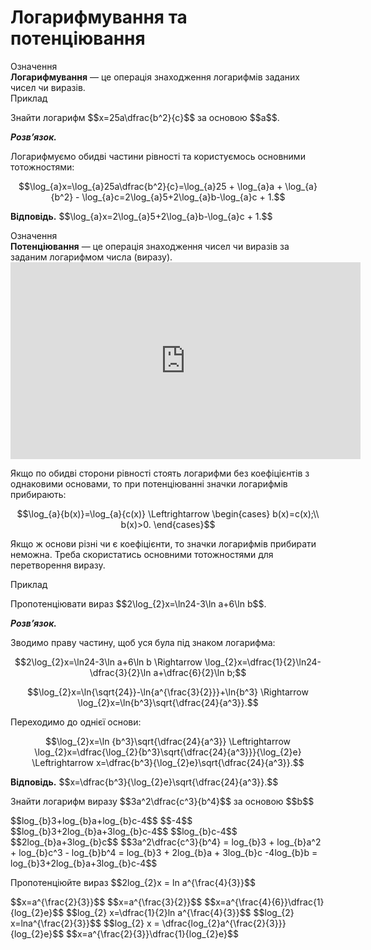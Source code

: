 # Логарифмування та потенцiювання

<div class="space">
<div class="eoz-wrap">
<span class="eoz">Означення</span> 
<div class="eoz-text">
<b>Логарифмування</b> — це операція знаходження логарифмів заданих чисел чи виразів.
</div>
</div>
</div>

<div class="space">
<div class="task-wrap">
<span class="task">Приклад</span>
<div class="task-text">
<p>Знайти логарифм $$x=25a\dfrac{b^2}{c}$$ за основою $$a$$.</p>
<p><b><i>Розв’язок.</i></b></p>
<p>Логарифмуємо обидві частини рівності та користуємось основними тотожностями:</p>
<p align="center">$$\log_{a}x=\log_{a}25a\dfrac{b^2}{c}=\log_{a}25 + \log_{a}a + \log_{a}{b^2} - \log_{a}c=2\log_{a}5+2\log_{a}b-\log_{a}c + 1.$$</p>
<p><b>Вiдповiдь.</b> $$\log_{a}x=2\log_{a}5+2\log_{a}b-\log_{a}c + 1.$$</p>
</div>
</div>
</div>

<div class="space">
<div class="eoz-wrap">
<span class="eoz">Означення</span> 
<div class="eoz-text">
<b>Потенціювання</b> — це операція знаходження чисел чи виразів за заданим логарифмом числа (виразу).
</div>
</div>
</div>

<div class="fluidMedia">
<iframe align="center" width="560" height="315" src="https://www.youtube.com/embed/S2PqSiV5gW0" frameborder="0" allowfullscreen></iframe>
</div>
<div class="popup">
</div>

<p>Якщо по обидві сторони рівності стоять логарифми без коефіцієнтів з однаковими основами, то при потенціюванні значки логарифмів прибирають:</p> <p align="center">$$\log_{a}{b(x)}=\log_{a}{c(x)} \Leftrightarrow \begin{cases}
b(x)=c(x);\\
b(x)>0.
\end{cases}$$</p>
<p>Якщо ж основи різні чи є коефіцієнти, то значки логарифмів прибирати неможна. Треба скористатись основними тотожностями для перетворення виразу.</p>

<div class="space">
<div class="task-wrap">
<span class="task">Приклад</span>
<div class="task-text">
<p>Пропотенціювати вираз $$2\log_{2}x=\ln24-3\ln a+6\ln b$$.</p>
<p><b><i>Розв’язок.</i></b></p>
<p>Зводимо праву частину, щоб уся була під знаком логарифма:</p>
<p align="center">$$2\log_{2}x=\ln24-3\ln a+6\ln b \Rightarrow \log_{2}x=\dfrac{1}{2}\ln24-\dfrac{3}{2}\ln a+\dfrac{6}{2}\ln b;$$</p>
<p align="center">$$\log_{2}x=\ln{\sqrt{24}}-\ln{a^{\frac{3}{2}}}+\ln{b^3} \Rightarrow \log_{2}x=\ln{b^3}\sqrt{\dfrac{24}{a^3}}.$$</p>
<p>Переходимо до однієї основи:</p>
<p align="center">$$\log_{2}x=\ln {b^3}\sqrt{\dfrac{24}{a^3}} \Leftrightarrow \log_{2}x=\dfrac{\log_{2}{b^3}\sqrt{\dfrac{24}{a^3}}}{\log_{2}e} \Leftrightarrow x=\dfrac{b^3}{\log_{2}e}\sqrt{\dfrac{24}{a^3}}.$$</p>
<p><b>Вiдповiдь.</b> $$x=\dfrac{b^3}{\log_{2}e}\sqrt{\dfrac{24}{a^3}}.$$</p>
</div>
</div>
</div>

<div class="space"></div>

<quiz correctLabel="correct" incorrectLabel="incorrect" checkLabel="check">
    <question text="">
        <p>Знайти логарифм виразу $$3a^2\dfrac{c^3}{b^4}$$ за основою $$b$$</p>
        <answer>$$log_{b}3+log_{b}a+log_{b}c-4$$</answer>
        <answer>$$-4$$</answer>
        <answer correct>$$log_{b}3+2log_{b}a+3log_{b}c-4$$</answer>
        <answer>$$log_{b}c-4$$</answer>
        <answer>$$2log_{b}a+3log_{b}c$$</answer>
        <explanation>
         $$3a^2\dfrac{c^3}{b^4} = log_{b}3 + log_{b}a^2 + log_{b}c^3 - log_{b}b^4 = log_{b}3 + 2log_{b}a + 3log_{b}c -4log_{b}b = log_{b}3+2log_{b}a+3log_{b}c-4$$
        </explanation>
    </question>
    <question text="">
        <p>Пропотенціюйте вираз $$2log_{2}x = ln a^{\frac{4}{3}}$$</p>
        <answer>$$x=a^{\frac{2}{3}}$$</answer>
        <answer>$$x=a^{\frac{3}{2}}$$</answer>
        <answer correct>$$x=a^{\frac{4}{6}}\dfrac{1}{log_{2}e}$$</answer>
        <explanation>
        $$log_{2} x=\dfrac{1}{2}ln a^{\frac{4}{3}}$$
        $$log_{2} x=lna^{\frac{2}{3}}$$
        $$log_{2} x = \dfrac{log_{2}a^{\frac{2}{3}}}{log_{2}e}$$
        $$x=a^{\frac{2}{3}}\dfrac{1}{log_{2}e}$$
        </explanation>
    </question>
</quiz>
